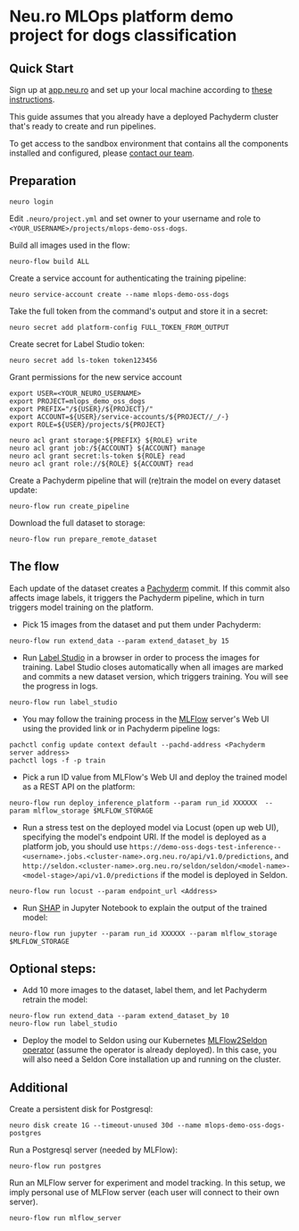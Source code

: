 # Neu.ro MLOps platform demo project for dogs classification

## Quick Start

Sign up at [app.neu.ro](https://app.neu.ro) and set up your local machine according
to [these instructions](https://docs.neu.ro/getting-started#installing-the-cli).

This guide assumes that you already have a deployed Pachyderm cluster that's ready to create and run pipelines.

To get access to the sandbox environment that contains all the components installed and configured,
please [contact our team](team@neu.ro).

## Preparation

```shell
neuro login
```

Edit `.neuro/project.yml` and set owner to your username and role to `<YOUR_USERNAME>/projects/mlops-demo-oss-dogs`.

Build all images used in the flow:

```shell
neuro-flow build ALL
```

Create a service account for authenticating the training pipeline:

```shell
neuro service-account create --name mlops-demo-oss-dogs
```

Take the full token from the command's output and store it in a secret:

```shell
neuro secret add platform-config FULL_TOKEN_FROM_OUTPUT
```

Create secret for Label Studio token:

```shell
neuro secret add ls-token token123456
```

Grant permissions for the new service account

```shell
export USER=<YOUR_NEURO_USERNAME>
export PROJECT=mlops_demo_oss_dogs
export PREFIX="/${USER}/${PROJECT}/"
export ACCOUNT=${USER}/service-accounts/${PROJECT//_/-}
export ROLE=${USER}/projects/${PROJECT}

neuro acl grant storage:${PREFIX} ${ROLE} write
neuro acl grant job:/${ACCOUNT} ${ACCOUNT} manage
neuro acl grant secret:ls-token ${ROLE} read
neuro acl grant role://${ROLE} ${ACCOUNT} read
```

Create a Pachyderm pipeline that will (re)train the model on every dataset update:

```shell
neuro-flow run create_pipeline
```

Download the full dataset to storage:

```shell
neuro-flow run prepare_remote_dataset
```

## The flow

Each update of the dataset creates a [Pachyderm](https://www.pachyderm.com/) commit. If this commit also affects image
labels, it triggers the Pachyderm pipeline, which in turn triggers model training on the platform.

- Pick 15 images from the dataset and put them under Pachyderm:

```shell
neuro-flow run extend_data --param extend_dataset_by 15
```

- Run [Label Studio](https://labelstud.io/) in a browser in order to process the images for training. Label Studio
  closes automatically when all images are marked and commits a new dataset version, which triggers training. You will
  see the progress in logs.

```shell
neuro-flow run label_studio
```

- You may follow the training process in the [MLFlow](https://www.mlflow.org/) server's Web UI using the provided link
  or in Pachyderm pipeline logs:

```shell
pachctl config update context default --pachd-address <Pachyderm server address>
pachctl logs -f -p train 
```

- Pick a run ID value from MLFlow's Web UI and deploy the trained model as a REST API on the platform:

```shell
neuro-flow run deploy_inference_platform --param run_id XXXXXX  --param mlflow_storage $MLFLOW_STORAGE
```

- Run a stress test on the deployed model via Locust (open up web UI), specifying the model's endpoint URI. If the model
  is deployed as a platform job, you should
  use `https://demo-oss-dogs-test-inference--<username>.jobs.<cluster-name>.org.neu.ro/api/v1.0/predictions`,
  and `http://seldon.<cluster-name>.org.neu.ro/seldon/seldon/<model-name>-<model-stage>/api/v1.0/predictions` if the
  model is deployed in Seldon.

```shell
neuro-flow run locust --param endpoint_url <Address>
```

- Run [SHAP](https://shap.readthedocs.io/en/latest/index.html) in Jupyter Notebook to explain the output of the trained
  model:

```shell
neuro-flow run jupyter --param run_id XXXXXX --param mlflow_storage $MLFLOW_STORAGE
```

## Optional steps:

- Add 10 more images to the dataset, label them, and let Pachyderm retrain the model:

```shell
neuro-flow run extend_data --param extend_dataset_by 10
neuro-flow run label_studio
```

- Deploy the model to Seldon using our
  Kubernetes [MLFlow2Seldon operator](https://github.com/neuro-inc/mlops-k8s-mlflow2seldon) (assume the operator is
  already deployed). In this case, you will also need a Seldon Core installation up and running on the cluster.

## Additional

Create a persistent disk for Postgresql:

```shell
neuro disk create 1G --timeout-unused 30d --name mlops-demo-oss-dogs-postgres
```

Run a Postgresql server (needed by MLFlow):

```shell
neuro-flow run postgres
```

Run an MLFlow server for experiment and model tracking. In this setup, we imply personal use of MLFlow server (each user
will connect to their own server).

```shell
neuro-flow run mlflow_server
```
